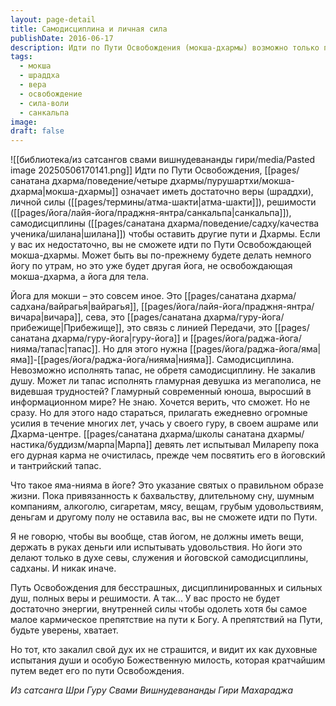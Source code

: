 ```yaml
---
layout: page-detail
title: Самодисциплина и личная сила
publishDate: 2016-06-17
description: Идти по Пути Освобождения (мокша-дхармы) возможно только при наличии глубокой веры (шраддха), внутренней силы (атма-шакти), решимости (санкальпа) и строгой самодисциплины (шилана). Без этих качеств невозможно преодолеть кармические препятствия и посвятить себя настоящей йоге, ведущей к освобождению, а не просто к физическому благополучию. Ключевым условием является следование яме и нияме - этическим и личным дисциплинам, которые очищают ум, формируют духовную зрелость и подготавливают к тапасу и садхане.
tags:
  - мокша
  - шраддха
  - вера
  - освобождение
  - сила-воли
  - санкальпа
image: 
draft: false
---
```

![[библиотека/из сатсангов свами вишнудевананды гири/media/Pasted image 20250506170141.png]]
Идти по Пути Освобождения, [[pages/санатана дхарма/поведение/четыре дхармы/пурушартхи/мокша-дхарма|мокша-дхармы]] означает иметь достаточно веры (шраддхи), личной силы ([[pages/термины/атма-шакти|атма-шакти]]), решимости ([[pages/йога/лайя-йога/праджня-янтра/санкальпа|санкальпа]]), самодисциплины ([[pages/санатана дхарма/поведение/садху/качества ученика/шилана|шилана]]) чтобы оставить другие пути и Дхармы. Если у вас их недостаточно, вы не сможете идти по Пути Освобождающей мокша-дхармы. Может быть вы по-прежнему будете делать немного йогу по утрам, но это уже будет другая йога, не освобождающая мокша-дхарма, а йога для тела.

Йога для мокши – это совсем иное. Это [[pages/санатана дхарма/садхана/вайрагья|вайрагья]], [[pages/йога/лайя-йога/праджня-янтра/вичара|вичара]], сева, это [[pages/санатана дхарма/гуру-йога/прибежище|Прибежище]], это связь с линией Передачи, это [[pages/санатана дхарма/гуру-йога|гуру-йога]] и [[pages/йога/раджа-йога/нияма/тапас|тапас]]. Но для этого нужна [[pages/йога/раджа-йога/яма|яма]]-[[pages/йога/раджа-йога/нияма|нияма]]. Самодисциплина. Невозможно исполнять тапас, не обретя самодисциплину. Не закалив душу. Может ли тапас исполнять гламурная девушка из мегаполиса, не видевшая трудностей? Гламурный современный юноша, выросший в информационном мире? Не знаю. Хочется верить, что сможет. Но не сразу. Но для этого надо стараться, прилагать ежедневно огромные усилия в течение многих лет, учась у своего гуру, в своем ашраме или Дхарма-центре. [[pages/санатана дхарма/школы санатана дхармы/настика/буддизм/марпа|Марпа]] девять лет испытывал Миларепу пока его дурная карма не очистилась, прежде чем посвятить его в йоговский и тантрийский тапас. 

Что такое яма-нияма в йоге? Это указание святых о правильном образе жизни. Пока привязанность к бахвальству, длительному сну, шумным компаниям, алкоголю, сигаретам, мясу, вещам, грубым удовольствиям, деньгам и другому полу не оставила вас, вы не сможете идти по Пути. 

Я не говорю, чтобы вы вообще, став йогом, не должны иметь вещи, держать в руках деньги или испытывать удовольствия. Но йоги это делают только в духе севы, служения и йоговской самодисциплины, садханы. И никак иначе.

Путь Освобождения для бесстрашных, дисциплинированных и сильных душ, полных веры и решимости. А так... У вас просто не будет достаточно энергии, внутренней силы чтобы одолеть хотя бы самое малое кармическое препятствие на пути к Богу. А препятствий на Пути, будьте уверены, хватает. 

Но тот, кто закалил свой дух их не страшится, и видит их как духовные испытания души и особую Божественную милость, которая кратчайшим путем ведет его по пути Освобождения. 

*Из сатсанга Шри Гуру Свами Вишнудевананды Гири Махараджа*
